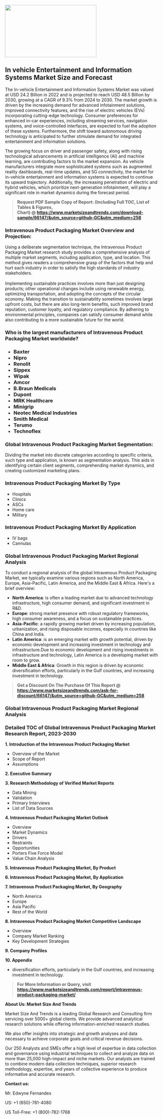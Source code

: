 <p><img class="alignnone size-medium wp-image-20088" src="https://ffe5etoiles.com/wp-content/uploads/2024/12/MST1-300x171.png" alt="" width="300" height="171" /></p><h2>In vehicle Entertainment and Information Systems Market Size and Forecast</h2><p>The In-vehicle Entertainment and Information Systems Market was valued at USD 24.2 Billion in 2022 and is projected to reach USD 48.5 Billion by 2030, growing at a CAGR of 9.3% from 2024 to 2030. The market growth is driven by the increasing demand for advanced infotainment solutions, improved connectivity features, and the rise of electric vehicles (EVs) incorporating cutting-edge technology. Consumer preferences for enhanced in-car experiences, including streaming services, navigation systems, and voice-controlled interfaces, are expected to fuel the adoption of these systems. Furthermore, the shift toward autonomous driving technology is anticipated to further stimulate demand for integrated entertainment and information solutions.</p><p>The growing focus on driver and passenger safety, along with rising technological advancements in artificial intelligence (AI) and machine learning, are contributing factors to the market expansion. As vehicle manufacturers integrate more sophisticated systems such as augmented reality dashboards, real-time updates, and 5G connectivity, the market for in-vehicle entertainment and information systems is expected to continue its upward trajectory. Additionally, the increasing penetration of electric and hybrid vehicles, which prioritize next-generation infotainment, will play a significant role in market dynamics during the forecast period.</p></p><blockquote id="" class=""><strong>Request PDF Sample Copy of Report: (Including Full TOC, List of Tables &amp; Figures, Chart)&nbsp;@&nbsp;<strong><a href="https://www.marketsizeandtrends.com/download-sample/66147/&utm_source=github-GC&utm_medium=258" target="_blank">https://www.marketsizeandtrends.com/download-sample/66147/&utm_source=github-GC&utm_medium=258</a></strong></strong></blockquote><h3 id="" class="">Intravenous Product Packaging Market&nbsp;Overview and Projection:</h3><p id="" class="">Using a deliberate segmentation technique, the Intravenous Product Packaging Market research study provides a comprehensive analysis of multiple market segments, including application, type, and location. This method gives readers a comprehensive grasp of the factors that help and hurt each industry in order to satisfy the high standards of industry stakeholders. <br /> <br />Implementing sustainable practices involves more than just designing products; other operational changes include using renewable energy, optimizing transportation, and adopting the concepts of the circular economy. Making the transition to sustainability sometimes involves large upfront costs, but there are also long-term benefits, such improved brand reputation, customer loyalty, and regulatory compliance. By adhering to environmental principles, companies can satisfy consumer demand while also contributing to a more sustainable future for the world.</p><h3 id="" class="">Who is the largest manufacturers of&nbsp;Intravenous Product Packaging Market worldwide?</h3><h3 class=""><p><ul><li>Baxter </li><li> Nipro </li><li> Renolit </li><li> Sippex </li><li> Wipak </li><li> Amcor </li><li> B.Braun Medicals </li><li> Dupont </li><li> MRK Healthcare </li><li> Minigrip </li><li> Neotec Medical Industries </li><li> Smith Medical </li><li> Terumo </li><li> Technoflex</li></ul></p></h3><h3 id="" class="">Global&nbsp;Intravenous Product Packaging Market Segmentation:</h3><p id="" class="">Dividing the market into discrete categories according to specific criteria, such type and application, is known as segmentation analysis. This aids in identifying certain client segments, comprehending market dynamics, and creating customized marketing plans.</p><h3 id="" class="">Intravenous Product Packaging Market&nbsp;By Type</h3><p><p><ul><li>Hospitals</li><li> Clinics</li><li> ASCs</li><li> Home care</li><li> Military</p></li></ul></p></p><h3 id="" class="">Intravenous Product Packaging Market&nbsp;By Application</h3><p class=""><p><ul><li>IV bags</li><li> Cannulas</li></ul></p></p><h3 id="" class="">Global Intravenous Product Packaging Market Regional Analysis</h3><p id="" class="">To conduct a regional analysis of the global Intravenous Product Packaging Market, we typically examine various regions such as North America, Europe, Asia-Pacific, Latin America, and the Middle East &amp; Africa. Here's a brief overview:</p><ul><li><strong>North America</strong>: is often a leading market due to advanced technology infrastructure, high consumer demand, and significant investment in R&amp;D.</li><li><strong>Europe</strong>: strong market presence with robust regulatory frameworks, high consumer awareness, and a focus on sustainable practices.</li><li><strong>Asia-Pacific</strong>: a rapidly growing market driven by increasing population, urbanization, and rising disposable incomes, especially in countries like China and India.</li><li><strong>Latin America</strong>: is an emerging market with growth potential, driven by economic development and increasing investment in technology and infrastructure.Due to economic development and rising investments in infrastructure and technology, Latin America is a developing market with room to grow.</li><li><strong>Middle East &amp; Africa</strong>: Growth in this region is driven by economic diversification efforts, particularly in the Gulf countries, and increasing investment in technology.</li></ul><blockquote id="" class=""><strong>Get a Discount On The Purchase Of This Report @ <strong><a href="https://www.marketsizeandtrends.com/ask-for-discount/66147/&utm_source=github-GC&utm_medium=258" target="_blank">https://www.marketsizeandtrends.com/ask-for-discount/66147/&utm_source=github-GC&utm_medium=258</a></strong></strong></blockquote><h3 id="" class="">Global Intravenous Product Packaging Market Regional Analysis</h3><h3 id="" class="">Detailed TOC of Global Intravenous Product Packaging Market Research Report, 2023-2030</h3><p id="" class=""><strong>1. Introduction of the Intravenous Product Packaging Market</strong></p><ul><li>Overview of the Market</li><li>Scope of Report</li><li>Assumptions</li></ul><p id="" class=""><strong>2. Executive Summary</strong></p><p id="" class=""><strong>3. Research Methodology of Verified Market Reports</strong></p><ul><li>Data Mining</li><li>Validation</li><li>Primary Interviews</li><li>List of Data Sources</li></ul><p id="" class=""><strong>4. Intravenous Product Packaging Market Outlook</strong></p><ul><li>Overview</li><li>Market Dynamics</li><li>Drivers</li><li>Restraints</li><li>Opportunities</li><li>Porters Five Force Model</li><li>Value Chain Analysis</li></ul><p id="" class=""><strong>5. Intravenous Product Packaging Market, By Product</strong></p><p id="" class=""><strong>6. Intravenous Product Packaging Market, By Application</strong></p><p id="" class=""><strong>7. Intravenous Product Packaging Market, By Geography</strong></p><ul><li>North America</li><li>Europe</li><li>Asia Pacific</li><li>Rest of the World</li></ul><p id="" class=""><strong>8. Intravenous Product Packaging Market Competitive Landscape</strong></p><ul><li>Overview</li><li>Company Market Ranking</li><li>Key Development Strategies</li></ul><p id="" class=""><strong>9. Company Profiles</strong></p><p id="" class=""><strong>10. Appendix</strong></p><ul><li>diversification efforts, particularly in the Gulf countries, and increasing investment in technology.</li></ul><blockquote id="" class=""><strong>For More Information or Query, visit <strong><strong><a href="https://www.marketsizeandtrends.com/report/intravenous-product-packaging-market/" target="_blank">https://www.marketsizeandtrends.com/report/intravenous-product-packaging-market/</a></strong></strong></strong></blockquote><p id="" class=""><strong>About Us: Market Size And Trends</strong></p><p id="" class="">Market Size And Trends is a leading Global Research and Consulting firm servicing over 5000+ global clients. We provide advanced analytical research solutions while offering information-enriched research studies.</p><p id="" class="">We also offer insights into strategic and growth analyses and data necessary to achieve corporate goals and critical revenue decisions.</p><p id="" class="">Our 250 Analysts and SMEs offer a high level of expertise in data collection and governance using industrial techniques to collect and analyze data on more than 25,000 high-impact and niche markets. Our analysts are trained to combine modern data collection techniques, superior research methodology, expertise, and years of collective experience to produce informative and accurate research.</p><p id="" class=""><strong>Contact us:</strong></p><p id="" class="">Mr. Edwyne Fernandes</p><p id="" class="">US: +1 (650)-781-4080</p><p id="" class="">US Toll-Free: +1 (800)-782-1768</p>
